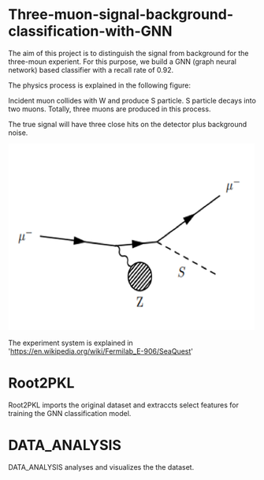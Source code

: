 # Three-muon-signal-background-classification-with-GNN

The aim of this project is to distinguish the signal from background for the three-moun experient. For this purpose, we build a GNN (graph neural network) based classifier with a recall rate of 0.92.

The physics process is explained in the following figure:

Incident muon collides with W and produce S particle. S particle decays into two muons. Totally, three muons are produced in this process. 

The true signal will have three close hits on the detector plus background noise. 

<img src="/image/experiment.png" alt="drawing" width="500"/>

The experiment system is explained in 'https://en.wikipedia.org/wiki/Fermilab_E-906/SeaQuest'


# Root2PKL

Root2PKL imports the original dataset and extraccts select features for training the GNN classification model.

# DATA_ANALYSIS

DATA_ANALYSIS analyses and visualizes the the dataset. 

